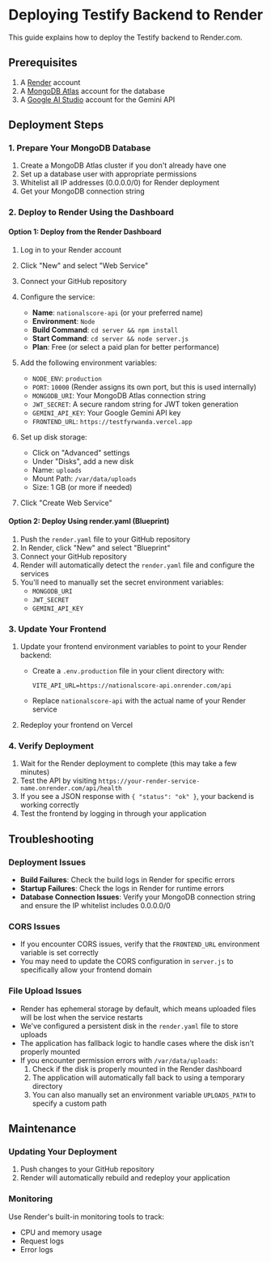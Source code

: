 # Deploying Testify Backend to Render

This guide explains how to deploy the Testify backend to Render.com.

## Prerequisites

1. A [Render](https://render.com) account
2. A [MongoDB Atlas](https://www.mongodb.com/cloud/atlas) account for the database
3. A [Google AI Studio](https://ai.google.dev/) account for the Gemini API

## Deployment Steps

### 1. Prepare Your MongoDB Database

1. Create a MongoDB Atlas cluster if you don't already have one
2. Set up a database user with appropriate permissions
3. Whitelist all IP addresses (0.0.0.0/0) for Render deployment
4. Get your MongoDB connection string

### 2. Deploy to Render Using the Dashboard

#### Option 1: Deploy from the Render Dashboard

1. Log in to your Render account
2. Click "New" and select "Web Service"
3. Connect your GitHub repository
4. Configure the service:
   - **Name**: `nationalscore-api` (or your preferred name)
   - **Environment**: `Node`
   - **Build Command**: `cd server && npm install`
   - **Start Command**: `cd server && node server.js`
   - **Plan**: Free (or select a paid plan for better performance)

5. Add the following environment variables:
   - `NODE_ENV`: `production`
   - `PORT`: `10000` (Render assigns its own port, but this is used internally)
   - `MONGODB_URI`: Your MongoDB Atlas connection string
   - `JWT_SECRET`: A secure random string for JWT token generation
   - `GEMINI_API_KEY`: Your Google Gemini API key
   - `FRONTEND_URL`: `https://testfyrwanda.vercel.app`

6. Set up disk storage:
   - Click on "Advanced" settings
   - Under "Disks", add a new disk
   - Name: `uploads`
   - Mount Path: `/var/data/uploads`
   - Size: 1 GB (or more if needed)

7. Click "Create Web Service"

#### Option 2: Deploy Using render.yaml (Blueprint)

1. Push the `render.yaml` file to your GitHub repository
2. In Render, click "New" and select "Blueprint"
3. Connect your GitHub repository
4. Render will automatically detect the `render.yaml` file and configure the services
5. You'll need to manually set the secret environment variables:
   - `MONGODB_URI`
   - `JWT_SECRET`
   - `GEMINI_API_KEY`

### 3. Update Your Frontend

1. Update your frontend environment variables to point to your Render backend:
   - Create a `.env.production` file in your client directory with:
     ```
     VITE_API_URL=https://nationalscore-api.onrender.com/api
     ```
   - Replace `nationalscore-api` with the actual name of your Render service

2. Redeploy your frontend on Vercel

### 4. Verify Deployment

1. Wait for the Render deployment to complete (this may take a few minutes)
2. Test the API by visiting `https://your-render-service-name.onrender.com/api/health`
3. If you see a JSON response with `{ "status": "ok" }`, your backend is working correctly
4. Test the frontend by logging in through your application

## Troubleshooting

### Deployment Issues

- **Build Failures**: Check the build logs in Render for specific errors
- **Startup Failures**: Check the logs in Render for runtime errors
- **Database Connection Issues**: Verify your MongoDB connection string and ensure the IP whitelist includes 0.0.0.0/0

### CORS Issues

- If you encounter CORS issues, verify that the `FRONTEND_URL` environment variable is set correctly
- You may need to update the CORS configuration in `server.js` to specifically allow your frontend domain

### File Upload Issues

- Render has ephemeral storage by default, which means uploaded files will be lost when the service restarts
- We've configured a persistent disk in the `render.yaml` file to store uploads
- The application has fallback logic to handle cases where the disk isn't properly mounted
- If you encounter permission errors with `/var/data/uploads`:
  1. Check if the disk is properly mounted in the Render dashboard
  2. The application will automatically fall back to using a temporary directory
  3. You can also manually set an environment variable `UPLOADS_PATH` to specify a custom path

## Maintenance

### Updating Your Deployment

1. Push changes to your GitHub repository
2. Render will automatically rebuild and redeploy your application

### Monitoring

Use Render's built-in monitoring tools to track:
- CPU and memory usage
- Request logs
- Error logs
